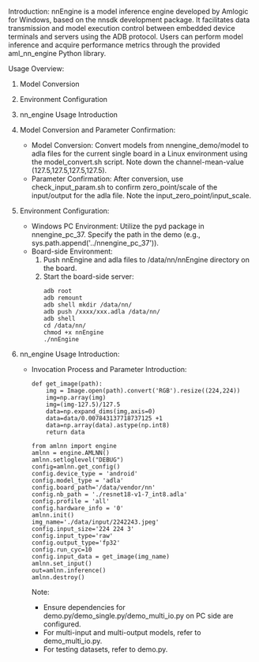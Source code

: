 Introduction:
nnEngine is a model inference engine developed by Amlogic for Windows, based on the nnsdk development package. It facilitates data transmission and model execution control between embedded device terminals and servers using the ADB protocol. Users can perform model inference and acquire performance metrics through the provided aml_nn_engine Python library.

Usage Overview:
1. Model Conversion
2. Environment Configuration
3. nn_engine Usage Introduction

1. Model Conversion and Parameter Confirmation:
   - Model Conversion:
     Convert models from nnengine_demo/model to adla files for the current single board in a Linux environment using the model_convert.sh script. Note down the channel-mean-value (127.5,127.5,127.5,127.5).
   - Parameter Confirmation:
     After conversion, use check_input_param.sh to confirm zero_point/scale of the input/output for the adla file. Note the input_zero_point/input_scale.

2. Environment Configuration:
   - Windows PC Environment:
     Utilize the pyd package in nnengine_pc_37. Specify the path in the demo (e.g., sys.path.append('../nnengine_pc_37')).
   - Board-side Environment:
     1. Push nnEngine and adla files to /data/nn/nnEngine directory on the board.
     2. Start the board-side server:
        ```
        adb root
        adb remount
        adb shell mkdir /data/nn/
        adb push /xxxx/xxx.adla /data/nn/
        adb shell
        cd /data/nn/
        chmod +x nnEngine
        ./nnEngine
        ```

3. nn_engine Usage Introduction:
   - Invocation Process and Parameter Introduction:
     ```
     def get_image(path):
         img = Image.open(path).convert('RGB').resize((224,224))
         img=np.array(img)
         img=(img-127.5)/127.5
         data=np.expand_dims(img,axis=0)
         data=data/0.007843137718737125 +1
         data=np.array(data).astype(np.int8)
         return data
     ```

     ```
     from amlnn import engine
     amlnn = engine.AMLNN()
     amlnn.setloglevel("DEBUG")
     config=amlnn.get_config()
     config.device_type = 'android'
     config.model_type = 'adla'
     config.board_path='/data/vendor/nn'
     config.nb_path = './resnet18-v1-7_int8.adla'
     config.profile = 'all'
     config.hardware_info = '0'
     amlnn.init()
     img_name='./data/input/2242243.jpeg'
     config.input_size='224 224 3'
     config.input_type='raw'
     config.output_type='fp32'
     config.run_cyc=10
     config.input_data = get_image(img_name)
     amlnn.set_input()
     out=amlnn.inference()
     amlnn.destroy()
     ```

     Note:
     - Ensure dependencies for demo.py/demo_single.py/demo_multi_io.py on PC side are configured.
     - For multi-input and multi-output models, refer to demo_multi_io.py.
     - For testing datasets, refer to demo.py.